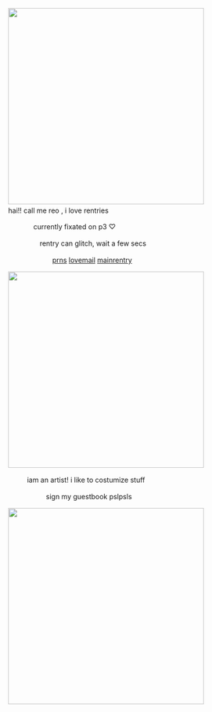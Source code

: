<img src="https://i.imgur.com/BHy6Vjd.png&=80" width="400">
ㅤ
ㅤㅤㅤㅤㅤhai!! call me reo , i love rentries

ㅤㅤㅤㅤcurrently fixated on p3 ♡

ㅤㅤㅤㅤㅤrentry can glitch, wait a few secs

ㅤㅤㅤㅤㅤㅤㅤ[prns](https://pronouns.cc/@kureomi) [lovemail](https://rentry.co/lovemailreo) [mainrentry](https://rentry.co/cinnamonp)

<img src="https://i.imgur.com/zJRxWV8.pngg&=80&=80" width="400">

ㅤㅤㅤiam an artist! i like to costumize stuff

ㅤㅤㅤㅤㅤㅤsign my guestbook pslpsls

<img src="https://i.imgur.com/qBiejRY.png&=80" width="400">
ㅤ
